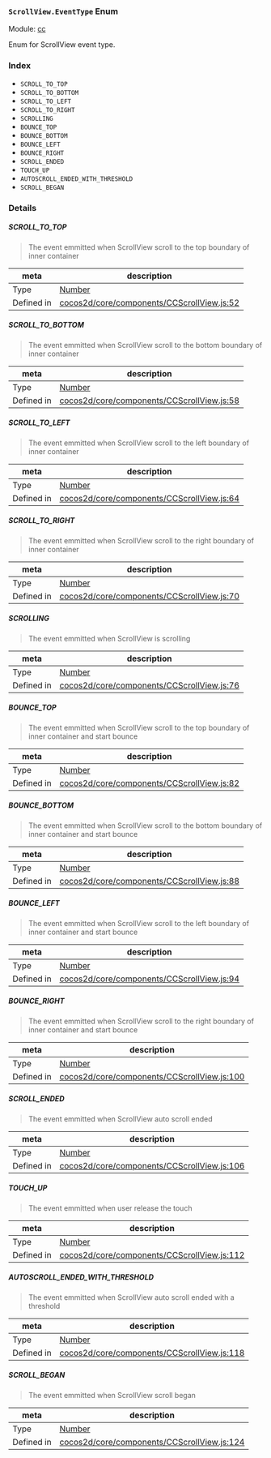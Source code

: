 ### `ScrollView.EventType` Enum



Module: [cc](../modules/cc.md)


Enum for ScrollView event type.


### Index
  - `SCROLL_TO_TOP`
  - `SCROLL_TO_BOTTOM`
  - `SCROLL_TO_LEFT`
  - `SCROLL_TO_RIGHT`
  - `SCROLLING`
  - `BOUNCE_TOP`
  - `BOUNCE_BOTTOM`
  - `BOUNCE_LEFT`
  - `BOUNCE_RIGHT`
  - `SCROLL_ENDED`
  - `TOUCH_UP`
  - `AUTOSCROLL_ENDED_WITH_THRESHOLD`
  - `SCROLL_BEGAN`

### Details


##### SCROLL_TO_TOP

> The event emmitted when ScrollView scroll to the top boundary of inner container

| meta | description |
|------|-------------|
| Type | <a href="https://developer.mozilla.org/en/JavaScript/Reference/Global_Objects/Number" class="crosslink external" target="_blank">Number</a> |
| Defined in | [cocos2d/core/components/CCScrollView.js:52](https://github.com/cocos-creator/engine/blob/d6ec4c03aa86f40af14d21ef9f059fed5e540c58/cocos2d/core/components/CCScrollView.js#L52) |



##### SCROLL_TO_BOTTOM

> The event emmitted when ScrollView scroll to the bottom boundary of inner container

| meta | description |
|------|-------------|
| Type | <a href="https://developer.mozilla.org/en/JavaScript/Reference/Global_Objects/Number" class="crosslink external" target="_blank">Number</a> |
| Defined in | [cocos2d/core/components/CCScrollView.js:58](https://github.com/cocos-creator/engine/blob/d6ec4c03aa86f40af14d21ef9f059fed5e540c58/cocos2d/core/components/CCScrollView.js#L58) |



##### SCROLL_TO_LEFT

> The event emmitted when ScrollView scroll to the left boundary of inner container

| meta | description |
|------|-------------|
| Type | <a href="https://developer.mozilla.org/en/JavaScript/Reference/Global_Objects/Number" class="crosslink external" target="_blank">Number</a> |
| Defined in | [cocos2d/core/components/CCScrollView.js:64](https://github.com/cocos-creator/engine/blob/d6ec4c03aa86f40af14d21ef9f059fed5e540c58/cocos2d/core/components/CCScrollView.js#L64) |



##### SCROLL_TO_RIGHT

> The event emmitted when ScrollView scroll to the right boundary of inner container

| meta | description |
|------|-------------|
| Type | <a href="https://developer.mozilla.org/en/JavaScript/Reference/Global_Objects/Number" class="crosslink external" target="_blank">Number</a> |
| Defined in | [cocos2d/core/components/CCScrollView.js:70](https://github.com/cocos-creator/engine/blob/d6ec4c03aa86f40af14d21ef9f059fed5e540c58/cocos2d/core/components/CCScrollView.js#L70) |



##### SCROLLING

> The event emmitted when ScrollView is scrolling

| meta | description |
|------|-------------|
| Type | <a href="https://developer.mozilla.org/en/JavaScript/Reference/Global_Objects/Number" class="crosslink external" target="_blank">Number</a> |
| Defined in | [cocos2d/core/components/CCScrollView.js:76](https://github.com/cocos-creator/engine/blob/d6ec4c03aa86f40af14d21ef9f059fed5e540c58/cocos2d/core/components/CCScrollView.js#L76) |



##### BOUNCE_TOP

> The event emmitted when ScrollView scroll to the top boundary of inner container and start bounce

| meta | description |
|------|-------------|
| Type | <a href="https://developer.mozilla.org/en/JavaScript/Reference/Global_Objects/Number" class="crosslink external" target="_blank">Number</a> |
| Defined in | [cocos2d/core/components/CCScrollView.js:82](https://github.com/cocos-creator/engine/blob/d6ec4c03aa86f40af14d21ef9f059fed5e540c58/cocos2d/core/components/CCScrollView.js#L82) |



##### BOUNCE_BOTTOM

> The event emmitted when ScrollView scroll to the bottom boundary of inner container and start bounce

| meta | description |
|------|-------------|
| Type | <a href="https://developer.mozilla.org/en/JavaScript/Reference/Global_Objects/Number" class="crosslink external" target="_blank">Number</a> |
| Defined in | [cocos2d/core/components/CCScrollView.js:88](https://github.com/cocos-creator/engine/blob/d6ec4c03aa86f40af14d21ef9f059fed5e540c58/cocos2d/core/components/CCScrollView.js#L88) |



##### BOUNCE_LEFT

> The event emmitted when ScrollView scroll to the left boundary of inner container and start bounce

| meta | description |
|------|-------------|
| Type | <a href="https://developer.mozilla.org/en/JavaScript/Reference/Global_Objects/Number" class="crosslink external" target="_blank">Number</a> |
| Defined in | [cocos2d/core/components/CCScrollView.js:94](https://github.com/cocos-creator/engine/blob/d6ec4c03aa86f40af14d21ef9f059fed5e540c58/cocos2d/core/components/CCScrollView.js#L94) |



##### BOUNCE_RIGHT

> The event emmitted when ScrollView scroll to the right boundary of inner container and start bounce

| meta | description |
|------|-------------|
| Type | <a href="https://developer.mozilla.org/en/JavaScript/Reference/Global_Objects/Number" class="crosslink external" target="_blank">Number</a> |
| Defined in | [cocos2d/core/components/CCScrollView.js:100](https://github.com/cocos-creator/engine/blob/d6ec4c03aa86f40af14d21ef9f059fed5e540c58/cocos2d/core/components/CCScrollView.js#L100) |



##### SCROLL_ENDED

> The event emmitted when ScrollView auto scroll ended

| meta | description |
|------|-------------|
| Type | <a href="https://developer.mozilla.org/en/JavaScript/Reference/Global_Objects/Number" class="crosslink external" target="_blank">Number</a> |
| Defined in | [cocos2d/core/components/CCScrollView.js:106](https://github.com/cocos-creator/engine/blob/d6ec4c03aa86f40af14d21ef9f059fed5e540c58/cocos2d/core/components/CCScrollView.js#L106) |



##### TOUCH_UP

> The event emmitted when user release the touch

| meta | description |
|------|-------------|
| Type | <a href="https://developer.mozilla.org/en/JavaScript/Reference/Global_Objects/Number" class="crosslink external" target="_blank">Number</a> |
| Defined in | [cocos2d/core/components/CCScrollView.js:112](https://github.com/cocos-creator/engine/blob/d6ec4c03aa86f40af14d21ef9f059fed5e540c58/cocos2d/core/components/CCScrollView.js#L112) |



##### AUTOSCROLL_ENDED_WITH_THRESHOLD

> The event emmitted when ScrollView auto scroll ended with a threshold

| meta | description |
|------|-------------|
| Type | <a href="https://developer.mozilla.org/en/JavaScript/Reference/Global_Objects/Number" class="crosslink external" target="_blank">Number</a> |
| Defined in | [cocos2d/core/components/CCScrollView.js:118](https://github.com/cocos-creator/engine/blob/d6ec4c03aa86f40af14d21ef9f059fed5e540c58/cocos2d/core/components/CCScrollView.js#L118) |



##### SCROLL_BEGAN

> The event emmitted when ScrollView scroll began

| meta | description |
|------|-------------|
| Type | <a href="https://developer.mozilla.org/en/JavaScript/Reference/Global_Objects/Number" class="crosslink external" target="_blank">Number</a> |
| Defined in | [cocos2d/core/components/CCScrollView.js:124](https://github.com/cocos-creator/engine/blob/d6ec4c03aa86f40af14d21ef9f059fed5e540c58/cocos2d/core/components/CCScrollView.js#L124) |


